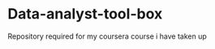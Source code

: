 Data-analyst-tool-box
=====================

Repository required for my coursera course i have taken up
